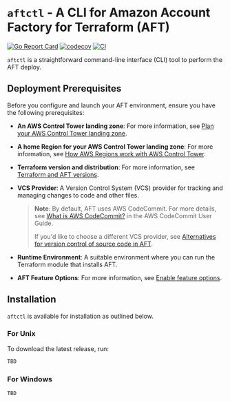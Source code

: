# `aftctl` - A CLI for Amazon Account Factory for Terraform (AFT)

[![Go Report Card](https://goreportcard.com/badge/github.com/edgarsilva948/aftctl)](https://goreportcard.com/report/github.com/edgarsilva948/aftctl) [![codecov](https://codecov.io/gh/edgarsilva948/aftctl/graph/badge.svg?token=PIGXFII1NG)](https://codecov.io/gh/edgarsilva948/aftctl) [![CI](https://github.com/edgarsilva948/aftctl/actions/workflows/main.yml/badge.svg)](https://github.com/edgarsilva948/aftctl/actions/workflows/main.yml)


`aftctl` is a straightforward command-line interface (CLI) tool to perform the AFT deploy. 

## Deployment Prerequisites

Before you configure and launch your AFT environment, ensure you have the following prerequisites:

- **An AWS Control Tower landing zone**: For more information, see [Plan your AWS Control Tower landing zone](#).
  
- **A home Region for your AWS Control Tower landing zone**: For more information, see [How AWS Regions work with AWS Control Tower](#).

- **Terraform version and distribution**: For more information, see [Terraform and AFT versions](#).

- **VCS Provider**: A Version Control System (VCS) provider for tracking and managing changes to code and other files.

  > **Note**: By default, AFT uses AWS CodeCommit. For more details, see [What is AWS CodeCommit?](#) in the AWS CodeCommit User Guide.
  >
  > If you'd like to choose a different VCS provider, see [Alternatives for version control of source code in AFT](#).

- **Runtime Environment**: A suitable environment where you can run the Terraform module that installs AFT.

- **AFT Feature Options**: For more information, see [Enable feature options](#).


## Installation

`aftctl` is available for installation as outlined below. 

### For Unix

To download the latest release, run:

```sh
TBD
```

### For Windows

```sh
TBD
```